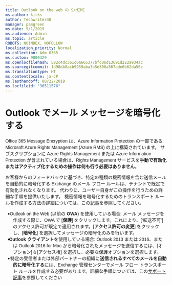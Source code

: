 ```yaml
---
title: Outlook on the web の S/MIME
ms.author: kirks
author: Techwriter40
manager: pamgreen
ms.date: 5/1/2019
ms.audience: Admin
ms.topic: article
ROBOTS: NOINDEX, NOFOLLOW
localization_priority: Normal
ms.collection: Adm_O365
ms.custom: 9000329
ms.openlocfilehash: 582c4dc361c0a665377bfc06d13691d222a934ac
ms.sourcegitcommit: 1d98db8acb9959aba3b5e308a567ade6b62da56c
ms.translationtype: HT
ms.contentlocale: ja-JP
ms.lasthandoff: 08/22/2019
ms.locfileid: "36511576"
---
```

# <a name="encrypt-email-messages-in-outlook"></a>Outlook でメール メッセージを暗号化する

<p><span style="font-size: 10.5pt; font-family: 'Verdana',sans-serif;">Office 365 Message Encryption は、Azure Information Protection の一部である Microsoft Azure Rights Management (Azure RMS) の上に構築されています。 サブスクリプションに Azure Rights Management または Azure Information Protection が含まれている場合は、Rights Management サービスを<strong style="mso-bidi-font-weight: normal;">手動で有効化またはアクティブ化するための操作は何も行う必要はありません</strong>。</span></p> <p><span style="font-size: 10.5pt; font-family: 'Verdana',sans-serif;">お客様からのフィードバックに基づき、特定の種類の機密情報を含む送信メールを自動的に暗号化する Exchange のメール フロー ルールは、テナントで既定で有効化されなくなります。&nbsp;代わりに、ユーザー自身がこの操作を行うための詳細な手順を提供いたします。&nbsp;機密情報を暗号化するためのトランスポート ルールを作成する方法の詳細については、この<a href="https://aka.ms/OmeEtr">記事</a>を参照してください。 </span><u></u><span style="text-decoration: line-through;"></span></p> <ul> <li style="text-indent: -.25in; mso-list: l0 level1 lfo1;"><span style="font-size: 10.5pt; font-family: Symbol; mso-fareast-font-family: Symbol; mso-bidi-font-family: Symbol;"><span style="mso-list: Ignore;">&nbsp;&nbsp;&nbsp;&nbsp;</span></span><span style="font-size: 10.5pt; font-family: 'Verdana',sans-serif;">Outlook on the Web (以前の <strong style="mso-bidi-font-weight: normal;">OWA</strong>) を使用している場合: メール メッセージを作成する際に、OWA で [<strong>保護</strong>] をクリックします。これにより、[&lsquo;転送不可&rsquo;] のアクセス許可が既定で適用されます。[<strong>アクセス許可の変更</strong>] をクリックし、[<strong>暗号化</strong>] を選択してメッセージの暗号化のみを行います。</span></li> <li style="text-indent: -.25in; mso-list: l0 level1 lfo1;"><span style="font-size: 10.5pt; font-family: 'Verdana',sans-serif;">&nbsp;&nbsp;&nbsp;<strong style="mso-bidi-font-weight: normal;">Outlook クライアント</strong>を使用している場合: Outlook 2013 または 2016、または Outlook 2016 for Mac から暗号化されたメッセージを送信するには、[オプション] &agrave; [アクセス権] を選択し、必要な保護オプションを選択します。</span></li> <li style="text-indent: -.25in; mso-list: l0 level1 lfo1;"><span style="font-size: 10.5pt; font-family: 'Verdana',sans-serif;">&nbsp; &nbsp; 特定の受信者または外部パートナーの組織に<strong style="mso-bidi-font-weight: normal;">送信されるすべてのメールを自動的に暗号化する</strong>には、Exchange 管理センターでメール フロー トランスポート ルールを作成する必要があります。詳細な手順については、この<span style="color: black;"><a href="https://docs.microsoft.com/office365/securitycompliance/define-mail-flow-rules-to-encrypt-email#create-a-mail-flow-rule-to-encrypt-email-messages-with-the-new-ome-capabilities">サポート記事</a></span></span>を参照してください</li> </ul>

